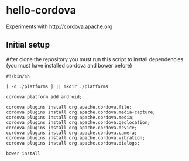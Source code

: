 hello-cordova
=============

Experiments with http://cordova.apache.org


Initial setup
-------------

After clone the repository you must run this script to install dependencies (you must have installed cordova and bower before)

```
#!/bin/sh

[ -d ./platforms ] || mkdir ./platforms

cordova platform add android;

cordova plugins install org.apache.cordova.file;
cordova plugins install org.apache.cordova.media-capture;
cordova plugins install org.apache.cordova.media;
cordova plugins install org.apache.cordova.geolocation;
cordova plugins install org.apache.cordova.device;
cordova plugins install org.apache.cordova.camera;
cordova plugins install org.apache.cordova.vibration;
cordova plugins install org.apache.cordova.dialogs;

bower install
```
